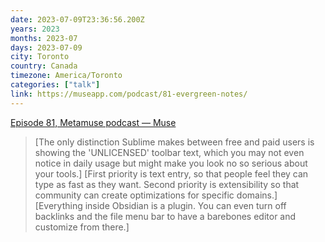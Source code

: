 ```yaml
---
date: 2023-07-09T23:36:56.200Z
years: 2023
months: 2023-07
days: 2023-07-09
city: Toronto
country: Canada
timezone: America/Toronto
categories: ["talk"]
link: https://museapp.com/podcast/81-evergreen-notes/
---
```

[Episode 81, Metamuse podcast — Muse](https://museapp.com/podcast/81-evergreen-notes/)

> [The only distinction Sublime makes between free and paid users is showing the 'UNLICENSED' toolbar text, which you may not even notice in daily usage but might make you look no so serious about your tools.]
> [First priority is text entry, so that people feel they can type as fast as they want. Second priority is extensibility so that community can create optimizations for specific domains.]
> [Everything inside Obsidian is a plugin. You can even turn off backlinks and the file menu bar to have a barebones editor and customize from there.]
